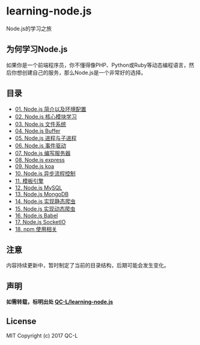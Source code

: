 # learning-node.js
Node.js的学习之旅
## 为何学习Node.js
如果你是一个前端程序员，你不懂得像PHP、Python或Ruby等动态编程语言，然后你想创建自己的服务，那么Node.js是一个非常好的选择。
## 目录
* [01. Node.js 简介以及环境配置](./docs/01.Node.js简介以及环境配置.md)
* [02. Node.js 核心模块学习](./docs/02.Node.js核心模块学习.md)
* [03. Node.js 文件系统](./docs/03.Node.js文件系统.md)
* [04. Node.js Buffer](./docs/04.Node.js-Buffer.md)
* [05. Node.js 进程与子进程](./docs/05.Node进程与子进程.md)
* [06. Node.js 事件驱动](./docs/06.Node.js事件驱动.md)
* [07. Node.js 编写服务器](./docs/07.Node.js编写服务器.md)
* [08. Node.js express](./docs/08.Node.js-express.md)
* [09. Node.js koa](./docs/09.Node.js-koa.md)
* [10. Node.js 异步流程控制](./docs/10.Node.js异步流程控制.md)
* [11. 模板引擎](./docs/11.模板引擎.md)
* [12. Node.js MySQL](./docs/12.Node.js-MySQL.md)
* [13. Node.js MongoDB](./docs/13.Node.js-MongoDB.md)
* [14. Node.js 实现静态爬虫](./docs/14.Node.js实现静态爬虫.md)
* [15. Node.js 实现动态爬虫](./docs/15.Node.js实现动态爬虫.md)
* [16. Node.js Babel](./docs/16.Node.js-Babel.md)
* [17. Node.js SocketIO](./docs/17.Node-SocketIO.md)
* [18. npm 使用相关](./docs/18.npm使用相关.md)

## 注意
内容持续更新中，暂时制定了当前的目录结构，后期可能会发生变化。
## 声明
**如需转载，标明出处 [QC-L/learning-node.js](https://github.com/QC-L/learning-node.js)**
## License
MIT Copyright (c) 2017 QC-L